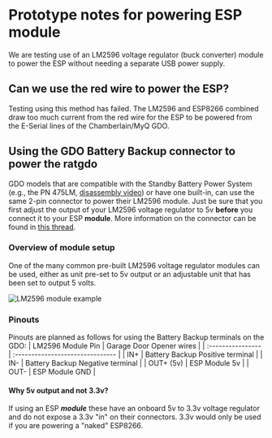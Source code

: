 # Prototype notes for powering ESP module
We are testing use of an LM2596 voltage regulator (buck converter) module to power the ESP without needing a separate USB power supply.  

## Can we use the red wire to power the ESP?
Testing using this method has failed.  The LM2596 and ESP8266 combined draw too much current from the red wire for the ESP to be powered from the E-Serial lines of the Chamberlain/MyQ GDO. 

## Using the GDO Battery Backup connector to power the ratgdo
GDO models that are compatible with the Standby Battery Power System (e.g., the PN 475LM, [disassembly video](https://www.youtube.com/watch?v=qWsHb-kiO6w)) or have one built-in, can use the same 2-pin connector to power their LM2596 module.  Just be sure that you first adjust the output of your LM2596 voltage regulator to 5v **before** you connect it to your ESP **module**.  More information on the connector can be found in [this thread](https://www.garagejournal.com/forum/threads/battery-backuo-connector-for-liftmaster-8500-garage-door-opener.514321/).

### Overview of module setup
One of the many common pre-built LM2596 voltage regulator modules can be used, either as unit pre-set to 5v output or an adjustable unit that has been set to output 5 volts.

![LM2596 module example](https://github.com/Kaldek/rat-ratgdo/blob/main/images/LM2596%20module.jpg)

### Pinouts

Pinouts are planned as follows for using the Battery Backup terminals on the GDO:
| LM2596 Module Pin | Garage Door Opener wires         |
| :---------------- | :------------------------------- |
| IN+               | Battery Backup Positive terminal |
| IN-               | Battery Backup Negative terminal |
| OUT+  (5v)        | ESP Module 5v                    |
| OUT-              | ESP Module GND                   |

#### Why 5v output and not 3.3v?
If using an ESP ***module*** these have an onboard 5v to 3.3v voltage regulator and do not expose a 3.3v "in" on their connectors.  3.3v would only be used if you are powering a "naked" ESP8266.
